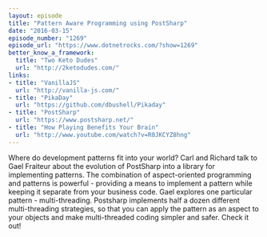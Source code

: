 ```yaml
---
layout: episode
title: "Pattern Aware Programming using PostSharp"
date: "2016-03-15"
episode_number: "1269"
episode_url: "https://www.dotnetrocks.com/?show=1269"
better_know_a_framework:
  title: "Two Keto Dudes"
  url: "http://2ketodudes.com/"
links:
- title: "VanillaJS"
  url: "http://vanilla-js.com/"
- title: "PikaDay"
  url: "https://github.com/dbushell/Pikaday"
- title: "PostSharp"
  url: "https://www.postsharp.net/"
- title: "How Playing Benefits Your Brain"
  url: "http://www.youtube.com/watch?v=R0JKCYZ8hng"
---
```


Where do development patterns fit into your world? Carl and Richard talk to Gael Fraiteur about the evolution of PostSharp into a library for implementing patterns. The combination of aspect-oriented programming and patterns is powerful - providing a means to implement a pattern while keeping it separate from your business code. Gael explores one particular pattern - multi-threading. Postsharp implements half a dozen different multi-threading strategies, so that you can apply the pattern as an aspect to your objects and make multi-threaded coding simpler and safer. Check it out!
